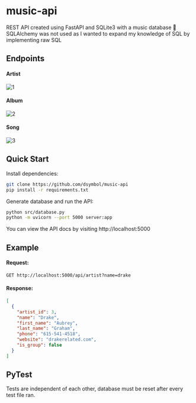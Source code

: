 # music-api

REST API created using FastAPI and SQLite3 with a music database 🎵  
SQLAlchemy was not used as I wanted to expand my knowledge of SQL by implementing raw SQL

## Endpoints

#### Artist
![1](https://user-images.githubusercontent.com/88138099/186618519-31a53ce3-85ac-49de-8db2-fb5842d99744.png)

#### Album
![2](https://user-images.githubusercontent.com/88138099/186618701-0b9ec5d5-6619-4e7c-a2a8-025bb94a0ed0.png)

#### Song
![3](https://user-images.githubusercontent.com/88138099/186618740-686d1c8f-de4b-47f1-8199-eb1c894825fa.png)

## Quick Start

Install dependencies:

```bash
git clone https://github.com/dsymbol/music-api
pip install -r requirements.txt
```

Generate database and run the API:

```bash
python src/database.py
python -m uvicorn --port 5000 server:app
```

You can view the API docs by visiting http://localhost:5000

## Example

#### Request:

```
GET http://localhost:5000/api/artist?name=drake
```

#### Response:

```json
[
  {
    "artist_id": 3,
    "name": "Drake",
    "first_name": "Aubrey",
    "last_name": "Graham",
    "phone": "615-541-4518",
    "website": "drakerelated.com",
    "is_group": false
  }
]
```

## PyTest

Tests are independent of each other, database must be reset after every test file ran.
